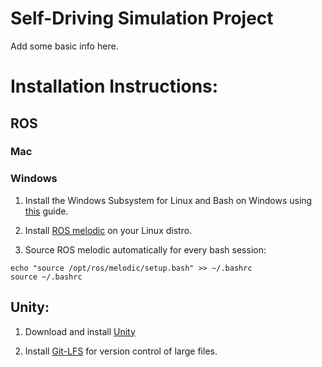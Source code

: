 
# Self-Driving Simulation Project

Add some basic info here.

# Installation Instructions:

## ROS

### Mac

### Windows

1. Install the Windows Subsystem for Linux and Bash on Windows using [this](https://docs.microsoft.com/en-us/windows/wsl/install-win10) guide.

2. Install [ROS melodic](http://wiki.ros.org/melodic/Installation) on your Linux distro.

3. Source ROS melodic automatically for every bash session:

```
echo "source /opt/ros/melodic/setup.bash" >> ~/.bashrc
source ~/.bashrc
```

## Unity:

1. Download and install [Unity](https://unity3d.com/get-unity/download)

2. Install [Git-LFS](https://git-lfs.github.com/) for version control of large files.
